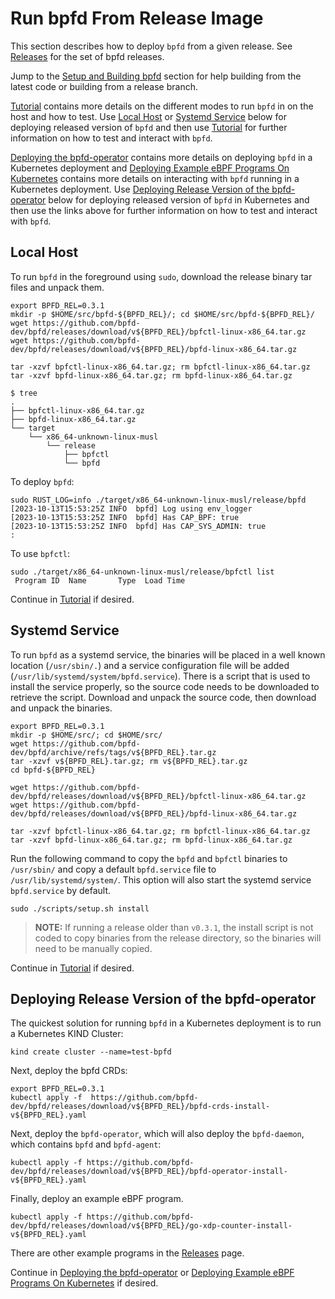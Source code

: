 # Run bpfd From Release Image

This section describes how to deploy `bpfd` from a given release.
See [Releases](https://github.com/bpfd-dev/bpfd/releases) for the set of bpfd
releases.

Jump to the [Setup and Building bpfd](./building-bpfd.md) section
for help building from the latest code or building from a release branch.

[Tutorial](./tutorial.md) contains more details on the different
modes to run `bpfd` in on the host and how to test.
Use [Local Host](#local-host) or [Systemd Service](#systemd-service)
below for deploying released version of `bpfd` and then use [Tutorial](./tutorial.md)
for further information on how to test and interact with `bpfd`. 

[Deploying the bpfd-operator](../developer-guide/operator-quick-start.md) contains
more details on deploying `bpfd` in a Kubernetes deployment and
[Deploying Example eBPF Programs On Kubernetes](./example-bpf-k8s.md) contains
more details on interacting with `bpfd` running in a Kubernetes deployment.
Use [Deploying Release Version of the bpfd-operator](#deploying-release-version-of-the-bpfd-operator)
below for deploying released version of `bpfd` in Kubernetes and then use the
links above for further information on how to test and interact with `bpfd`. 

## Local Host

To run `bpfd` in the foreground using `sudo`, download the release binary tar
files and unpack them.

```console
export BPFD_REL=0.3.1
mkdir -p $HOME/src/bpfd-${BPFD_REL}/; cd $HOME/src/bpfd-${BPFD_REL}/
wget https://github.com/bpfd-dev/bpfd/releases/download/v${BPFD_REL}/bpfctl-linux-x86_64.tar.gz
wget https://github.com/bpfd-dev/bpfd/releases/download/v${BPFD_REL}/bpfd-linux-x86_64.tar.gz

tar -xzvf bpfctl-linux-x86_64.tar.gz; rm bpfctl-linux-x86_64.tar.gz
tar -xzvf bpfd-linux-x86_64.tar.gz; rm bpfd-linux-x86_64.tar.gz

$ tree
.
├── bpfctl-linux-x86_64.tar.gz
├── bpfd-linux-x86_64.tar.gz
└── target
    └── x86_64-unknown-linux-musl
        └── release
            ├── bpfctl
            └── bpfd
```

To deploy `bpfd`:

```console
sudo RUST_LOG=info ./target/x86_64-unknown-linux-musl/release/bpfd 
[2023-10-13T15:53:25Z INFO  bpfd] Log using env_logger
[2023-10-13T15:53:25Z INFO  bpfd] Has CAP_BPF: true
[2023-10-13T15:53:25Z INFO  bpfd] Has CAP_SYS_ADMIN: true
:
```

To use `bpfctl`:

```console
sudo ./target/x86_64-unknown-linux-musl/release/bpfctl list
 Program ID  Name       Type  Load Time                
```

Continue in [Tutorial](./tutorial.md) if desired.

## Systemd Service

To run `bpfd` as a systemd service, the binaries will be placed in a well known location
(`/usr/sbin/.`) and a service configuration file will be added
(`/usr/lib/systemd/system/bpfd.service`).
There is a script that is used to install the service properly, so the source code needs
to be downloaded to retrieve the script.
Download and unpack the source code, then download and unpack the binaries.

```console
export BPFD_REL=0.3.1
mkdir -p $HOME/src/; cd $HOME/src/
wget https://github.com/bpfd-dev/bpfd/archive/refs/tags/v${BPFD_REL}.tar.gz
tar -xzvf v${BPFD_REL}.tar.gz; rm v${BPFD_REL}.tar.gz
cd bpfd-${BPFD_REL}

wget https://github.com/bpfd-dev/bpfd/releases/download/v${BPFD_REL}/bpfctl-linux-x86_64.tar.gz
wget https://github.com/bpfd-dev/bpfd/releases/download/v${BPFD_REL}/bpfd-linux-x86_64.tar.gz

tar -xzvf bpfctl-linux-x86_64.tar.gz; rm bpfctl-linux-x86_64.tar.gz
tar -xzvf bpfd-linux-x86_64.tar.gz; rm bpfd-linux-x86_64.tar.gz
```

Run the following command to copy the `bpfd` and `bpfctl` binaries to `/usr/sbin/` and copy a
default `bpfd.service` file to `/usr/lib/systemd/system/`.
This option will also start the systemd service `bpfd.service` by default.

```console
sudo ./scripts/setup.sh install
```

> **NOTE:** If running a release older than `v0.3.1`, the install script is not coded to copy
binaries from the release directory, so the binaries will need to be manually copied.

Continue in [Tutorial](./tutorial.md) if desired.

## Deploying Release Version of the bpfd-operator

The quickest solution for running `bpfd` in a Kubernetes deployment is to run a
Kubernetes KIND Cluster:

```console
kind create cluster --name=test-bpfd
```

Next, deploy the bpfd CRDs:

```console
export BPFD_REL=0.3.1
kubectl apply -f  https://github.com/bpfd-dev/bpfd/releases/download/v${BPFD_REL}/bpfd-crds-install-v${BPFD_REL}.yaml
```

Next, deploy the `bpfd-operator`, which will also deploy the `bpfd-daemon`, which contains `bpfd` and `bpfd-agent`:

```console
kubectl apply -f https://github.com/bpfd-dev/bpfd/releases/download/v${BPFD_REL}/bpfd-operator-install-v${BPFD_REL}.yaml
```

Finally, deploy an example eBPF program.

```console
kubectl apply -f https://github.com/bpfd-dev/bpfd/releases/download/v${BPFD_REL}/go-xdp-counter-install-v${BPFD_REL}.yaml
```

There are other example programs in the [Releases](https://github.com/bpfd-dev/bpfd/releases)
page.

Continue in [Deploying the bpfd-operator](../developer-guide/operator-quick-start.md) or
[Deploying Example eBPF Programs On Kubernetes](./example-bpf-k8s.md) if desired.
